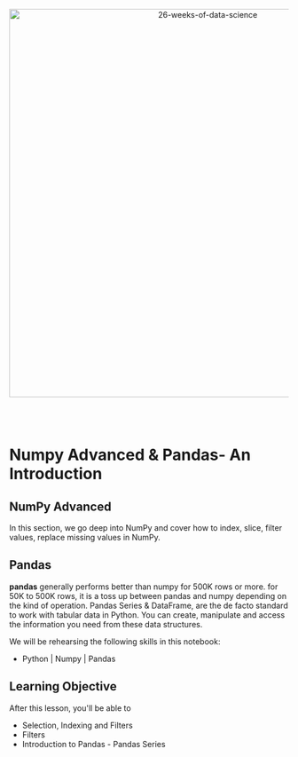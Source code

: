 <p align="center">
  <img src="https://d24cdstip7q8pz.cloudfront.net/t/t20180406174744/content/common/images/26-weeks-of-data-science-banner.jpg" width="700" title="26-weeks-of-data-science">
</p>

<br/><br/>

# Numpy Advanced & Pandas- An Introduction

## NumPy Advanced
In this section, we go deep into NumPy and cover how to index, slice, filter values, replace missing values in NumPy.


## Pandas
**pandas** generally performs better than numpy for 500K rows or more. for 50K to 500K rows, it is a toss up between pandas and numpy depending on the kind of operation. Pandas Series & DataFrame, are the de facto standard to work with tabular data in Python.  You can create, manipulate and access the information you need from these data structures.

We will be rehearsing the following skills in this notebook:
  * Python | Numpy | Pandas

## Learning Objective
After this lesson, you'll be able to
* Selection, Indexing and Filters
* Filters
* Introduction to Pandas - Pandas Series 


